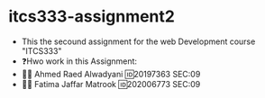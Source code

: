 # itcs333-assignment2
- This  the secound assignment for the web Development course "ITCS333"
- ❓Hwo work in this Assignment:
- 🙆‍♂️ Ahmed Raed Alwadyani  🆔20197363   SEC:09
- 🙍‍♀️ Fatima Jaffar Matrook 🆔202006773  SEC:09 
